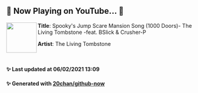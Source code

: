 ## 🎵 Now Playing on YouTube... 🎵

[<img align="left" width="80" height="80" src="">](https://www.youtube.com/channel/UCFYMDSW-BzeYZKFSxROw3Rg)
**Title**: Spooky's Jump Scare Mansion Song (1000 Doors)- The Living Tombstone -feat. BSlick & Crusher-P

**Artist**: The Living Tombstone

<br>

#### ✨ Last updated at 06/02/2021 13:09
#### ✨ Generated with [20chan/github-now](https://github.com/20chan/github-now)


